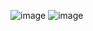 ![image](https://user-images.githubusercontent.com/46323009/124515184-74b2f080-dde7-11eb-834b-5fe06b47cf28.png)
![image](https://user-images.githubusercontent.com/46323009/124515199-7c729500-dde7-11eb-907d-59f4f83783d6.png)
